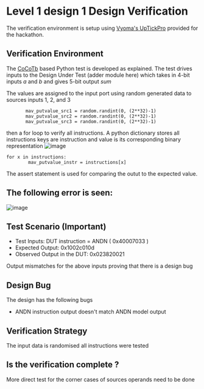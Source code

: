 # Level 1 design 1 Design Verification

The verification environment is setup using [Vyoma's UpTickPro](https://vyomasystems.com) provided for the hackathon.

## Verification Environment

The [CoCoTb](https://www.cocotb.org/) based Python test is developed as explained. The test drives inputs to the Design Under Test (adder module here) which takes in 4-bit inputs *a* and *b* and gives 5-bit output *sum*

The values are assigned to the input port using random generated data to sources inputs 1, 2, and 3 
 ``` 
        mav_putvalue_src1 = random.randint(0, (2**32)-1)
        mav_putvalue_src2 = random.randint(0, (2**32)-1)
        mav_putvalue_src3 = random.randint(0, (2**32)-1)
```
then a for loop to verify all instructions. A python dictionary stores all instructions keys are instruction and value is its corresponding binary representation
![image](https://user-images.githubusercontent.com/90484856/182022003-80268165-67a7-4b6f-99b5-b37737335c23.png)
  
```
for x in instructions:
        mav_putvalue_instr = instructions[x]
```

The assert statement is used for comparing the  outut to the expected value.

## The following error is seen:
![image](https://user-images.githubusercontent.com/90484856/182021965-173e5f94-9753-4436-95b2-b7f365e55fe6.png)

## Test Scenario **(Important)**
- Test Inputs: DUT instruction = ANDN ( 0x40007033 ) 
- Expected Output:              0x1002c010d
- Observed Output in the DUT:   0x023820021

Output mismatches for the above inputs proving that there is a design bug

## Design Bug
The design has the following bugs 
* ANDN instruction output doesn't match ANDN model output  


## Verification Strategy
 The input data is randomised 
 all instructions  were tested 
## Is the verification complete ?
  More direct test for the corner cases of sources operands need to be done
